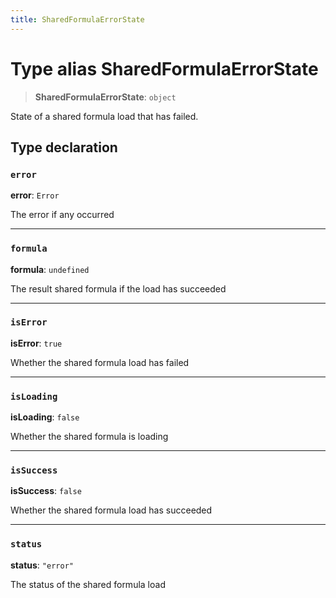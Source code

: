 ```yaml
---
title: SharedFormulaErrorState
---
```


# Type alias SharedFormulaErrorState

> **SharedFormulaErrorState**: `object`

State of a shared formula load that has failed.

## Type declaration

### `error`

**error**: `Error`

The error if any occurred

***

### `formula`

**formula**: `undefined`

The result shared formula if the load has succeeded

***

### `isError`

**isError**: `true`

Whether the shared formula load has failed

***

### `isLoading`

**isLoading**: `false`

Whether the shared formula is loading

***

### `isSuccess`

**isSuccess**: `false`

Whether the shared formula load has succeeded

***

### `status`

**status**: `"error"`

The status of the shared formula load
